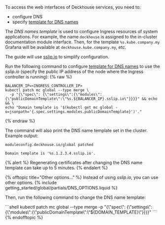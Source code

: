 <script type="text/javascript" src='{% javascript_asset_tag getting-started %}[_assets/js/getting-started.js]{% endjavascript_asset_tag %}'></script>
<script type="text/javascript" src='{% javascript_asset_tag getting-started-access %}[_assets/js/getting-started-access.js]{% endjavascript_asset_tag %}'></script>

To access the web interfaces of Deckhouse services, you need to:
- configure DNS
- specify [template for DNS names](../../documentation/v1/reference/api/global.html#parameters-modules-publicdomaintemplate)

The *DNS names template* is used to configure Ingress resources of system applications. For example, the name `deckhouse` is assigned to the in-cluster documentation module interface. Then, for the template `%s.kube.company.my` Grafana will be available at `deckhouse.kube.company.my`, etc.

The guide will use [sslip.io](https://sslip.io/) to simplify configuration.

Run the following command to configure [template for DNS names](../../documentation/v1/reference/api/global.html#parameters-modules-publicdomaintemplate) to use the *sslip.io* (specify the public IP address of the node where the Ingress controller is running):
{% raw %}
```shell
BALANCER_IP=<INGRESS_CONTROLLER_IP> 
kubectl patch mc global --type merge \
  -p "{\"spec\": {\"settings\":{\"modules\":{\"publicDomainTemplate\":\"%s.${BALANCER_IP}.sslip.io\"}}}}" && echo && \
echo "Domain template is '$(kubectl get mc global -o=jsonpath='{.spec.settings.modules.publicDomainTemplate}')'."
```
{% endraw %}

The command will also print the DNS name template set in the cluster. Example output:
```text
moduleconfig.deckhouse.io/global patched

Domain template is '%s.1.2.3.4.sslip.io'.
```

{% alert %}
Regenerating certificates after changing the DNS name template can take up to 5 minutes.
{% endalert %}

{% offtopic title="Other options..." %}
Instead of using *sslip.io*, you can use other options.
{% include getting_started/global/partials/DNS_OPTIONS.liquid %}

Then, run the following command to change the DNS name template:
<div markdown="1">
```shell
kubectl patch mc global --type merge -p "{\"spec\": {\"settings\":{\"modules\":{\"publicDomainTemplate\":\"${DOMAIN_TEMPLATE}\"}}}}"
```
</div>
{% endofftopic %}
